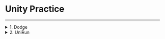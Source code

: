 # Unity Practice

----------------

<details markdown="1">
<summary>1. Dodge</summary>

<summary>목차</summary>
1. [게임 설명](#게임 설명)
2. [method/class](#method/class)

## 게임 설명

## method/class
 
</details>


<details markdown="1">
<summary>2. UniRun</summary>

1. [method/class](#method/class)

## method/class
 
</details>
